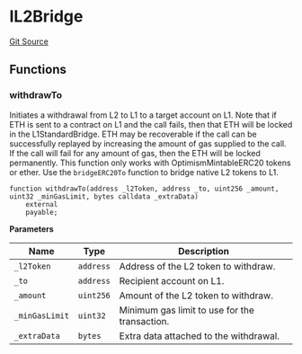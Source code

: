 # IL2Bridge
[Git Source](https://github.com/manifoldfinance/auctioneer/blob/94186b27ea5ddae3ff2f27674c7d42c6d498df0f/src/interfaces/IL2Bridge.sol)


## Functions
### withdrawTo

Initiates a withdrawal from L2 to L1 to a target account on L1.
Note that if ETH is sent to a contract on L1 and the call fails, then that ETH will
be locked in the L1StandardBridge. ETH may be recoverable if the call can be
successfully replayed by increasing the amount of gas supplied to the call. If the
call will fail for any amount of gas, then the ETH will be locked permanently.
This function only works with OptimismMintableERC20 tokens or ether. Use the
`bridgeERC20To` function to bridge native L2 tokens to L1.


```solidity
function withdrawTo(address _l2Token, address _to, uint256 _amount, uint32 _minGasLimit, bytes calldata _extraData)
    external
    payable;
```
**Parameters**

|Name|Type|Description|
|----|----|-----------|
|`_l2Token`|`address`|    Address of the L2 token to withdraw.|
|`_to`|`address`|         Recipient account on L1.|
|`_amount`|`uint256`|     Amount of the L2 token to withdraw.|
|`_minGasLimit`|`uint32`|Minimum gas limit to use for the transaction.|
|`_extraData`|`bytes`|  Extra data attached to the withdrawal.|


